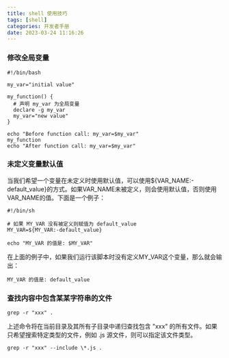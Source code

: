 ```yaml
---
title: shell 使用技巧
tags: [shell]
categories: 开发者手册
date: 2023-03-24 11:16:26
---
```


### 修改全局变量

```shell
#!/bin/bash

my_var="initial value"

my_function() {
  # 声明 my_var 为全局变量
  declare -g my_var
  my_var="new value"
}

echo "Before function call: my_var=$my_var"
my_function
echo "After function call: my_var=$my_var"
```

### 未定义变量默认值

当我们希望一个变量在未定义时使用默认值，可以使用${VAR_NAME:-default_value}的方式。如果VAR_NAME未被定义，则会使用默认值，否则使用VAR_NAME的值。下面是一个例子：

```shell
#!/bin/sh

# 如果 MY_VAR 没有被定义则赋值为 default_value
MY_VAR=${MY_VAR:-default_value}

echo "MY_VAR 的值是: $MY_VAR"
```

在上面的例子中，如果我们运行该脚本时没有定义MY_VAR这个变量，那么就会输出：

```shell
MY_VAR 的值是: default_value
```

### 查找内容中包含某某字符串的文件

```shell
grep -r "xxx" .
```

上述命令将在当前目录及其所有子目录中递归查找包含 "xxx" 的所有文件。如果只希望搜索特定类型的文件，例如 .js 源文件，则可以指定该文件类型。

```shell
grep -r "xxx" --include \*.js .
```



